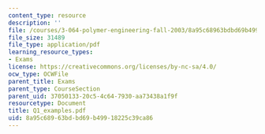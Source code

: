 ```yaml
---
content_type: resource
description: ''
file: /courses/3-064-polymer-engineering-fall-2003/8a95c68963bdbd69b49918225c39ca86_Q1_examples.pdf
file_size: 31489
file_type: application/pdf
learning_resource_types:
- Exams
license: https://creativecommons.org/licenses/by-nc-sa/4.0/
ocw_type: OCWFile
parent_title: Exams
parent_type: CourseSection
parent_uid: 37050133-20c5-4c64-7930-aa73438a1f9f
resourcetype: Document
title: Q1_examples.pdf
uid: 8a95c689-63bd-bd69-b499-18225c39ca86
---
```


